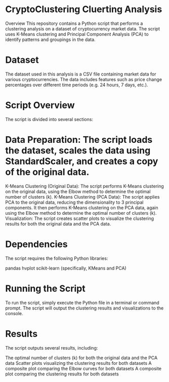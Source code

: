 # CryptoClustering Cluerting Analysis
Overview
This repository contains a Python script that performs a clustering analysis on a dataset of cryptocurrency market data. The script uses K-Means clustering and Principal Component Analysis (PCA) to identify patterns and groupings in the data.

# Dataset
The dataset used in this analysis is a CSV file containing market data for various cryptocurrencies. The data includes features such as price change percentages over different time periods (e.g. 24 hours, 7 days, etc.).

# Script Overview
The script is divided into several sections:

# Data Preparation: The script loads the dataset, scales the data using StandardScaler, and creates a copy of the original data.
K-Means Clustering (Original Data): The script performs K-Means clustering on the original data, using the Elbow method to determine the optimal number of clusters (k).
K-Means Clustering (PCA Data): The script applies PCA to the original data, reducing the dimensionality to 3 principal components. It then performs K-Means clustering on the PCA data, again using the Elbow method to determine the optimal number of clusters (k).
Visualization: The script creates scatter plots to visualize the clustering results for both the original data and the PCA data.

# Dependencies
The script requires the following Python libraries:

pandas
hvplot
scikit-learn (specifically, KMeans and PCA)


# Running the Script
To run the script, simply execute the Python file in a terminal or command prompt. The script will output the clustering results and visualizations to the console.

# Results
The script outputs several results, including:

The optimal number of clusters (k) for both the original data and the PCA data
Scatter plots visualizing the clustering results for both datasets
A composite plot comparing the Elbow curves for both datasets
A composite plot comparing the clustering results for both datasets
